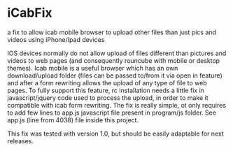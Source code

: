 iCabFix
=======

a fix to allow icab mobile browser to upload other files than just pics and videos using iPhone/Ipad devices

IOS devices normally do not allow upload of files different than pictures and videos to web pages (and consequently rouncube with mobile or desktop themes). Icab mobile is a useful browser which has an own download/upload folder (files can be passed to/from it via open in feature) and after a form rewriting allows the upload of any type of file to web pages. To fully support this feature, rc installation needs a little fix in javascript/jquery code used to process the upload, in order to make it compatible with icab form rewriting.
The fix is really simple, ot only requires to add few lines to app.js javascript file present in program/js folder. See app.js (line from 4038) file inside this project.

This fix was tested with version 1.0, but should be easily adaptable for next releases.
